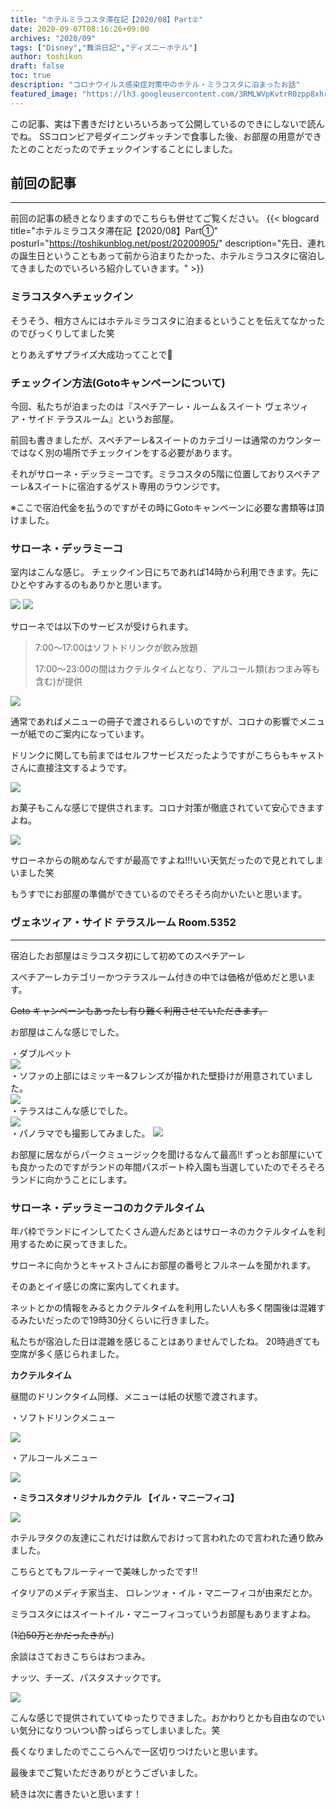 ```yaml
---
title: "ホテルミラコスタ滞在記【2020/08】Part②"
date: 2020-09-07T08:16:26+09:00
archives: "2020/09"
tags: ["Disney","舞浜日記","ディズニーホテル"]
author: toshikun
draft: false
toc: true
description: "コロナウイルス感染症対策中のホテル・ミラコスタに泊まったお話"
featured_image: "https://lh3.googleusercontent.com/3RMLWVpKvtrR0zpp8xhr3sk7TyvaQecfrPbEgokr7tHwBCuNY2qSHekhdE6oYk4o7RkXvJNQZlw3-lYVu2VJzMqkqbR9Zff1tJwl73B3o3fye87rycsm4cW-fltuVSWTR4l_v9MbuA=w400"
---
```




この記事、実は下書きだけといろいろあって公開しているのできにしないで読んでね。
SSコロンビア号ダイニングキッチンで食事した後、お部屋の用意ができたとのことだったのでチェックインすることにしました。


## 前回の記事
---
前回の記事の続きとなりますのでこちらも併せてご覧ください。
{{< blogcard title="ホテルミラコスタ滞在記【2020/08】Part①" posturl="https://toshikunblog.net/post/20200905/" description="先日、連れの誕生日ということもあって前から泊まりたかった、ホテルミラコスタに宿泊してきましたのでいろいろ紹介していきます。" >}}



### ミラコスタへチェックイン

そうそう、相方さんにはホテルミラコスタに泊まるということを伝えてなかったのでびっくりしてました笑

とりあえずサプライズ大成功ってことで👏

### チェックイン方法(Gotoキャンペーンについて)

今回、私たちが泊まったのは『スペチアーレ・ルーム＆スイート ヴェネツィア・サイド テラスルーム』というお部屋。

前回も書きましたが、スペチアーレ&スイートのカテゴリーは通常のカウンターではなく別の場所でチェックインをする必要があります。

それがサローネ・デッラミーコです。ミラコスタの5階に位置しておりスペチアーレ&スイートに宿泊するゲスト専用のラウンジです。

※ここで宿泊代金を払うのですがその時にGotoキャンペーンに必要な書類等は頂けました。

### サローネ・デッラミーコ

室内はこんな感じ。
チェックイン日にちであれば14時から利用できます。先にひとやすみするのもありかと思います。

<img src="https://lh3.googleusercontent.com/eZf5qWmmDt0Ysb4GyBC4Tye8I8uDBqKztr2eCLoULPn_pKdaAZUEYAZZV87enMnrzMk0jH6cGGJLb-YikU4dhC2ZFciv8jZYTtbxDEAO7HKBPrvMf1hm51MoGFc9_5opgNAreGRVzw=w800" >

<img src="https://lh3.googleusercontent.com/WNktXfAOeut9blrXMZmIDQd04Oug3cUa1i_JltF2QQ2VuLd_I2VjJky5cQqIBrEiHB1y2urwxiN-ND4vjC1r01tIJQrYgb9KpsoUvoq2te-6xsxHoRc6o0DuNS2IOyEfPhWMOMtWYQ=w800" >


サローネでは以下のサービスが受けられます。

>7:00～17:00はソフトドリンクが飲み放題
>
>17:00～23:00の間はカクテルタイムとなり、アルコール類(おつまみ等も含む)が提供

<img src="https://lh3.googleusercontent.com/4zfDybN6aio81cS-7pIEY2lK2SwI2x3VLKar32_oBS-8C0pz6xkjo31qTXDNAhqem_dkuq1d69C3z7EijSb2OQssqu0yT1j0anezNA0LspStRCio4ySmi-6VTN10K6r1N_McZyFvZw=w800" >

通常であればメニューの冊子で渡されるらしいのですが、コロナの影響でメニューが紙でのご案内になっています。

ドリンクに関しても前まではセルフサービスだったようですがこちらもキャストさんに直接注文するようです。

<img src="https://lh3.googleusercontent.com/z0kLXzqfaHjNUa-Rs2-PuaKwb3XW54zc6q03Y0HBRaDmILV67kiU2u7cB2ZGot7Y38wVvMhQ55HMQVPCXLD214psiLbSFmp6tT94wm1ZC3-y-SvgaTeMNH5vBQlHnkeDxCYcsOKnbg=w600" >

お菓子もこんな感じで提供されます。コロナ対策が徹底されていて安心できますよね。

<img src="https://lh3.googleusercontent.com/_0brPtpotM9ipMlliOJ8-mVy_9eBJ5Rpp5D6DDnjJL1Xsleqa6B29qggqIiNYG_uN3oZZ8w7H7bM0z1KsS_UMhGSsCm-nxANIZ-89rDgfnoln8S8nT5fgF1LOZe-bMjGBlCf5K26sA=w800" >

サローネからの眺めなんですが最高ですよね!!!いい天気だったので見とれてしまいました笑


もうすでにお部屋の準備ができているのでそろそろ向かいたいと思います。

### ヴェネツィア・サイド テラスルーム Room.5352
---
宿泊したお部屋はミラコスタ初にして初めてのスペチアーレ

スペチアーレカテゴリーかつテラスルーム付きの中では価格が低めだと思います。

~~Goto キャンペーンもあったし有り難く利用させていただきます。~~

お部屋はこんな感じでした。

・ダブルベット
<br>
<img src="https://lh3.googleusercontent.com/82c2b4Dj2iwKNuMHxi1v4ktBnL4PdJFwzRJpRZ8OCquiRU2fVzqXZv_pnohXEi9gMxLu8diAZxcPvblgeOmifolEZQApY2Kcehf_qmwTeYTJoY-koLLBo4suNYeddp2HjCcGyahDgg=w800" >
<br>
・ソファの上部にはミッキー&フレンズが描かれた壁掛けが用意されていました。
<br>
<img src="https://lh3.googleusercontent.com/3RMLWVpKvtrR0zpp8xhr3sk7TyvaQecfrPbEgokr7tHwBCuNY2qSHekhdE6oYk4o7RkXvJNQZlw3-lYVu2VJzMqkqbR9Zff1tJwl73B3o3fye87rycsm4cW-fltuVSWTR4l_v9MbuA=w800" >
<br>
・テラスはこんな感じでした。
<br>
<img src="https://lh3.googleusercontent.com/ZlUWOLNPkkZs_1-3WmM514uNCh0ywsoVjXbwz8dRDosCyTXGyhcFrDAxnTdFSsDe1pyzLqX4BhtCk-pQwNS_z9JjiCHBToOER5O127v4R-R09vKEoLOAXZ1yXmesJstujtR6wP0WiA=w400" >
<br>
・パノラマでも撮影してみました。
<img src="https://lh3.googleusercontent.com/QT7_H8Qmm583HMTUWMPLgj3QYJae_9VLjs8eYBL4Yv5FBrDmw87R16g1el_dnmdtESkKHpPrOz-VeQWpzQu6bHWRgWParupJSDEB0khkqCLZizMjUwvoGYs-jS2vEjWdXlX2oVcs4A=w1000" >

お部屋に居ながらパークミュージックを聞けるなんて最高‼
ずっとお部屋にいても良かったのですがランドの年間パスポート枠入園も当選していたのでそろそろランドに向かうことにします。

### サローネ・デッラミーコのカクテルタイム

年パ枠でランドにインしてたくさん遊んだあとはサローネのカクテルタイムを利用するために戻ってきました。

サローネに向かうとキャストさんにお部屋の番号とフルネームを聞かれます。

そのあとイイ感じの席に案内してくれます。

ネットとかの情報をみるとカクテルタイムを利用したい人も多く閉園後は混雑するみたいだったので19時30分くらいに行きました。

私たちが宿泊した日は混雑を感じることはありませんでしたね。
20時過ぎても空席が多く感じられました。


**カクテルタイム**

昼間のドリンクタイム同様、メニューは紙の状態で渡されます。


・ソフトドリンクメニュー

<img src="https://lh3.googleusercontent.com/V9B8wmzQPoYObBSiC_8y4xSmyAyJrYsaJCokMwHlT0U1RvPM49CKKoBWP1NLQrtdnZfdpD4WiHjyF0iSM1Y_ESVZ0_oJM0u0wWI52Fh3fy9Ru3cU68bIaTFGD0mVNg5beGfuABhBlw=w700" >


・アルコールメニュー

<img src="https://lh3.googleusercontent.com/Hx8zjFqfinF4CIcFG54XIbfYx8Bq4hmbTxFSgjGHg6X2C3PRR7eaGeVmvBcCpsBaNsh9gvNnGqKqnmyHg1FDGcu9vr732oNNyH9fgdH6UmR7C8NIj1ZsdVjVC2PWqyf2Oo8mTeO7Bg=w700" >


**・ミラコスタオリジナルカクテル 【イル・マニーフィコ】**


<img src="https://lh3.googleusercontent.com/4J9jPNI5G5L6rsvYyyxAurAdKvszPZGMlPAcy0Sbf8rAorq-MptQbi1zjkbIT815dyNDy0RoP22HMlvaPoP9CPA08jLAKQYx7flI75hiD_5IRu0lyN47ttaXZzscbNXq-zbOFeI_2Q=w700" >

ホテルヲタクの友達にこれだけは飲んでおけって言われたので言われた通り飲みました。

こちらとてもフルーティーで美味しかったです‼

イタリアのメディチ家当主、
ロレンツォ・イル・マニーフィコが由来だとか。

ミラコスタにはスイートイル・マニーフィコっていうお部屋もありますよね。

(~~1泊50万とかだったきが。~~)


余談はさておきこちらはおつまみ。

ナッツ、チーズ、パスタスナックです。

<img src="https://lh3.googleusercontent.com/KiBBIDfon19lIveYLf1mcYEPY3s-yk9mLk_01cH9Q_oi3mdcQrUrwhoyDpoVZ0aRNzHFMtxPcrkSYhnWc9DbW2E6rz4DW8w8GjOYKUx64P6XCeJ2Cp2rmbSg0tE5v8I8sTzeiThMmQ=w700" >


こんな感じで提供されていてゆったりできました。おかわりとかも自由なのでいい気分になりついつい酔っぱらってしまいました。笑

長くなりましたのでここらへんで一区切りつけたいと思います。


最後までご覧いただきありがとうございました。

続きは次に書きたいと思います！